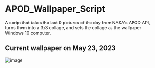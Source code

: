 # APOD_Wallpaper_Script
A script that takes the last 9 pictures of the day from NASA's APOD API, turns them into a 3x3 collage, and sets the collage as the wallpaper Windows 10 computer.

## Current wallpaper on May 23, 2023
![image](https://github.com/william7491681/APOD_Wallpaper_Script/assets/62858610/1fe1cefa-b2f7-48f8-aa12-bdabab1024dd)
